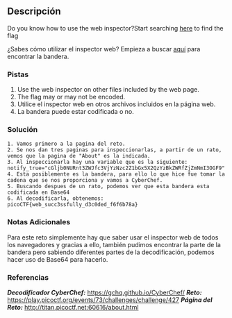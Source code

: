 ## Descripción
Do you know how to use the web inspector?Start searching [here](http://titan.picoctf.net:60616/) to find the flag

¿Sabes cómo utilizar el inspector web? Empieza a buscar [aquí](http://titan.picoctf.net:60616/) para encontrar la bandera.
### Pistas
1. Use the web inspector on other files included by the web page.
2. The flag may or may not be encoded.
1. Utilice el inspector web en otros archivos incluidos en la página web.
2. La bandera puede estar codificada o no.
### Solución
```
1. Vamos primero a la pagina del reto.
2. Se nos dan tres paginas para inspeccionarlas, a partir de un rato, vemos que la pagina de "About" es la indicada.
3. Al inspeccionarla hay una variable que es la siguiente: notify_true="cGljb0NURnt3ZWJfc3VjYzNzc2Z1bGx5X2QzYzBkZWRfZjZmNmI3OGF9"
4. Esta posiblemente es la bandera, para ello lo que hice fue tomar la cadena que se nos proporciona y vamos a CyberChef.
5. Buscando despues de un rato, podemos ver que esta bandera esta codificada en Base64
6. Al decodificarla, obtenemos: picoCTF{web_succ3ssfully_d3c0ded_f6f6b78a}
```

### Notas Adicionales
Para este reto simplemente hay que saber usar el inspector web de todos los navegadores y gracias a ello, también pudimos encontrar la parte de la bandera pero sabiendo diferentes partes de la decodificación, podemos hacer uso de Base64 para hacerlo.

### Referencias
***Decodificador CyberChef:*** https://gchq.github.io/CyberChef/
***Reto:*** https://play.picoctf.org/events/73/challenges/challenge/427
***Página del Reto:*** http://titan.picoctf.net:60616/about.html
